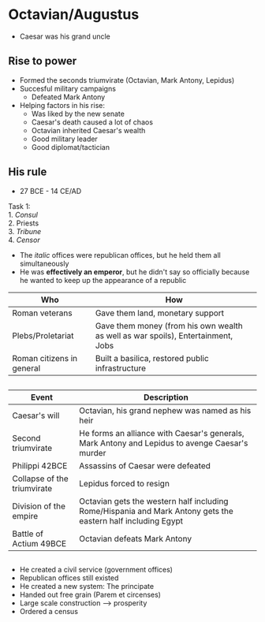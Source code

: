 # Octavian/Augustus
- Caesar was his grand uncle

## Rise to power
- Formed the seconds triumvirate (Octavian, Mark Antony, Lepidus)
- Succesful military campaigns
  - Defeated Mark Antony
- Helping factors in his rise:
  - Was liked by the new senate
  - Caesar's death caused a lot of chaos
  - Octavian inherited Caesar's wealth
  - Good military leader
  - Good diplomat/tactician

## His rule
- 27 BCE - 14 CE/AD

Task 1:\
    1. _Consul_\
    2. Priests\
    3. _Tribune_\
    4. _Censor_
- The _italic_ offices were republican offices, but he held them all simultaneously
- He was **effectively an emperor**, but he didn't say so officially because he wanted to keep up the appearance of a republic
  
|Who|How|
|-----|-----|
|Roman veterans|Gave them land, monetary support|
|Plebs/Proletariat|Gave them money (from his own wealth as well as war spoils), Entertainment, Jobs|
|Roman citizens in general|Built a basilica, restored public infrastructure|
##
|Event|Description|
|-----|-----|
|Caesar's will|Octavian, his grand nephew was named as his heir|
|Second triumvirate|He forms an alliance with Caesar's generals, Mark Antony and Lepidus to avenge Caesar's murder|
|Philippi 42BCE|Assassins of Caesar were defeated|
|Collapse of the triumvirate|Lepidus forced to resign|
|Division of the empire|Octavian gets the western half including Rome/Hispania and Mark Antony gets the eastern half including Egypt|
|Battle of Actium 49BCE|Octavian defeats Mark Antony|
## 
- He created a civil service (government offices)
- Republican offices still existed
- He created a new system: The principate
- Handed out free grain (Parem et circenses)
- Large scale construction --> prosperity
- Ordered a census
